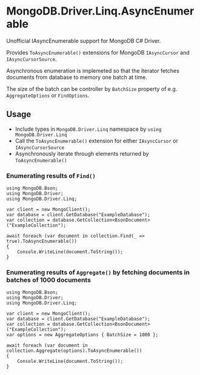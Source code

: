 # MongoDB.Driver.Linq.AsyncEnumerable

Unofficial IAsyncEnumerable support for MongoDB C# Driver.

Provides `ToAsyncEnumerable()` extensions for MongoDB `IAsyncCursor` and `IAsyncCursorSource`.

Asynchronous enumeration is implemeted so that the iterator fetches documents from database to memory one batch at time.

The size of the batch can be controller by `BatchSize` property of e.g. `AggregateOptions` or `FindOptions`.

## Usage

- Include types in `MongoDB.Driver.Linq` namespace by `using MongoDB.Driver.Linq`
- Call the `ToAsyncEnumerable()` extension for either `IAsyncCursor` or `IAsyncCursorSource`
- Asynchronously iterate through elements returned by `ToAsyncEnumerable()`

### Enumerating results of `Find()`

```
using MongoDB.Bson;
using MongoDB.Driver;
using MongoDB.Driver.Linq;

var client = new MongoClient();
var database = client.GetDatabase("ExampleDatabase");
var collection = database.GetCollection<BsonDocument>("ExampleCollection");

await foreach (var document in collection.Find(_ => true).ToAsyncEnumerable())
{
    Console.WriteLine(document.ToString());
}
```

### Enumerating results of `Aggregate()` by fetching documents in batches of 1000 documents

```
using MongoDB.Bson;
using MongoDB.Driver;
using MongoDB.Driver.Linq;

var client = new MongoClient();
var database = client.GetDatabase("ExampleDatabase");
var collection = database.GetCollection<BsonDocument>("ExampleCollection");
var options = new AggregateOptions { BatchSize = 1000 };

await foreach (var document in collection.Aggregate(options).ToAsyncEnumerable())
{
    Console.WriteLine(document.ToString());
}
```

